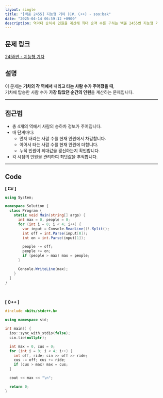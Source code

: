 ```yaml
---
layout: single
title: "[백준 2455] 지능형 기차 (C#, C++) - soo:bak"
date: "2025-04-14 06:59:12 +0900"
description: 역마다 승하차 인원을 계산해 최대 승객 수를 구하는 백준 2455번 지능형 기차 문제의 C# 및 C++ 풀이와 해설
---
```


## 문제 링크
[2455번 - 지능형 기차](https://www.acmicpc.net/problem/2455)

## 설명
이 문제는 **기차의 각 역에서 내리고 타는 사람 수가 주어졌을 때**,  <br>
기차에 탑승한 사람 수가 **가장 많았던 순간의 인원**을 계산하는 문제입니다.

---

## 접근법
- 총 4개의 역에서 사람의 승하차 정보가 주어집니다.
- 매 단계마다:
  - 먼저 내리는 사람 수를 현재 인원에서 차감합니다.
  - 이어서 타는 사람 수를 현재 인원에 더합니다.
  - 누적 인원이 최대값을 갱신하는지 확인합니다.
- 각 시점의 인원을 관리하여 최댓값을 추적합니다.

---

## Code
<b>[ C# ] </b>
<br>

```csharp
using System;

namespace Solution {
  class Program {
    static void Main(string[] args) {
      int max = 0, people = 0;
      for (int i = 0; i < 4; i++) {
        var input = Console.ReadLine()!.Split();
        int off = int.Parse(input[0]);
        int on = int.Parse(input[1]);

        people -= off;
        people += on;
        if (people > max) max = people;
      }

      Console.WriteLine(max);
    }
  }
}
```

<br><br>
<b>[ C++ ] </b>
<br>

```cpp
#include <bits/stdc++.h>

using namespace std;

int main() {
  ios::sync_with_stdio(false);
  cin.tie(nullptr);

  int max = 0, cus = 0;
  for (int i = 0; i < 4; i++) {
    int off, ride; cin >> off >> ride;
    cus -= off; cus += ride;
    if (cus > max) max = cus;
  }

  cout << max << "\n";

  return 0;
}
```
